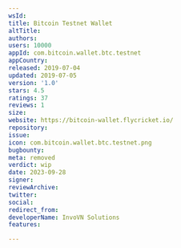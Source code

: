 ```yaml
---
wsId: 
title: Bitcoin Testnet Wallet
altTitle: 
authors: 
users: 10000
appId: com.bitcoin.wallet.btc.testnet
appCountry: 
released: 2019-07-04
updated: 2019-07-05
version: '1.0'
stars: 4.5
ratings: 37
reviews: 1
size: 
website: https://bitcoin-wallet.flycricket.io/
repository: 
issue: 
icon: com.bitcoin.wallet.btc.testnet.png
bugbounty: 
meta: removed
verdict: wip
date: 2023-09-28
signer: 
reviewArchive: 
twitter: 
social: 
redirect_from: 
developerName: InvoVN Solutions
features: 

---
```


